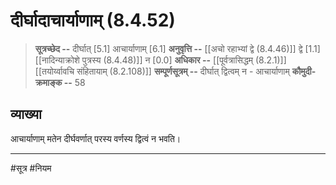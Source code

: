 # दीर्घादाचार्याणाम् (8.4.52)
> **सूत्रच्छेद --** दीर्घात् [5.1] आचार्याणाम् [6.1]
> **अनुवृत्ति --** [[अचो रहाभ्यां द्वे (8.4.46)]] द्वे [1.1] [[नादिन्याक्रोशे पुत्रस्य (8.4.48)]] न [0.0]
> **अधिकार --** [[पूर्वत्रासिद्धम् (8.2.1)]] [[तयोर्य्वावचि संहितायाम्  (8.2.108)]]
> **सम्पूर्णसूत्रम् --** दीर्घात् द्वित्वम् न - आचार्याणाम्
> **कौमुदी-क्रमाङ्क --** 58

## व्याख्या

आचार्याणाम् मतेन दीर्घवर्णात् परस्य वर्णस्य द्वित्वं न भवति।

---
#सूत्र #नियम 
